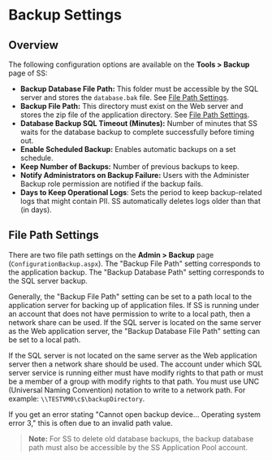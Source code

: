 [title]: # (Backup Settings)
[tags]: # (Backup Settings)
[priority]: # (1000)

# Backup Settings

## Overview

The following configuration options are available on the **Tools \> Backup** page of SS:

- **Backup Database File Path:** This folder must be accessible by the SQL server and stores the `database.bak` file. See [File Path Settings](#file-path-settings).
- **Backup File Path:** This directory must exist on the Web server and stores the zip file of the application directory. See [File Path Settings](#file-path-settings).
- **Database Backup SQL Timeout (Minutes):** Number of minutes that SS waits for the database backup to complete successfully before timing out.
- **Enable Scheduled Backup:** Enables automatic backups on a set schedule.
- **Keep Number of Backups:** Number of previous backups to keep.
- **Notify Administrators on Backup Failure:** Users with the Administer Backup role permission are notified if the backup fails.
- **Days to Keep Operational Logs**: Sets the period to keep backup-related logs that might contain PII. SS automatically deletes logs older than that (in days).

## File Path Settings

There are two file path settings on the **Admin > Backup** page  (`ConfigurationBackup.aspx`). The "Backup File Path" setting corresponds  to the application backup. The "Backup Database Path" setting  corresponds to the SQL server backup.

Generally, the "Backup File Path"  setting can be set to a path local to the application server for backing up of application files. If SS is running under an account  that does not have permission to write to a local path, then a network  share can be used. If the SQL server is located on the same server as the Web application server, the "Backup Database File Path" setting can be set to a local path.

If the SQL server is not  located on the same server as the Web application server then a network  share should be used. The account under which SQL server service is  running either must have modify rights to that path or must be a member  of a group with modify rights to that path. You must use UNC (Universal  Naming Convention) notation to write to a network path. For example:  `\\TESTVM0\c$\backupDirectory`.

If you get an error  stating "Cannot open backup device… Operating  system error 3," this is often due to an invalid path value.

> **Note:** For SS to delete old database backups, the backup database path must also be accessible by the SS Application Pool account.
